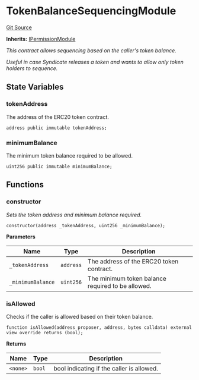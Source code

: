 # TokenBalanceSequencingModule
[Git Source](https://github.com/SyndicateProtocol/metabased-rollup/blob/4da316517677819af5853c256a98505484d835fa/src/sequencing-modules/TokenBalanceSequencingModule.sol)

**Inherits:**
[IPermissionModule](/src/interfaces/IPermissionModule.sol/interface.IPermissionModule.md)

*This contract allows sequencing based on the caller's token balance.*

*Useful in case Syndicate releases a token and wants to allow only token holders to sequence.*


## State Variables
### tokenAddress
The address of the ERC20 token contract.


```solidity
address public immutable tokenAddress;
```


### minimumBalance
The minimum token balance required to be allowed.


```solidity
uint256 public immutable minimumBalance;
```


## Functions
### constructor

*Sets the token address and minimum balance required.*


```solidity
constructor(address _tokenAddress, uint256 _minimumBalance);
```
**Parameters**

|Name|Type|Description|
|----|----|-----------|
|`_tokenAddress`|`address`|The address of the ERC20 token contract.|
|`_minimumBalance`|`uint256`|The minimum token balance required to be allowed.|


### isAllowed

Checks if the caller is allowed based on their token balance.


```solidity
function isAllowed(address proposer, address, bytes calldata) external view override returns (bool);
```
**Returns**

|Name|Type|Description|
|----|----|-----------|
|`<none>`|`bool`|bool indicating if the caller is allowed.|


